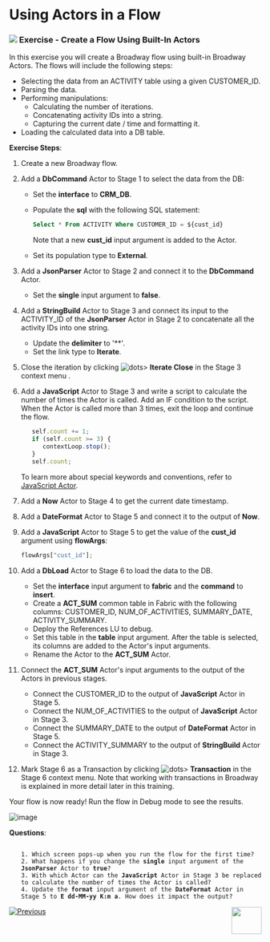 # Using Actors in a Flow

### ![](/academy/images/Exercise.png) Exercise - Create a Flow Using Built-In Actors

In this exercise you will create a Broadway flow using built-in Broadway Actors. 
The flows will include the following steps:

* Selecting the data from an ACTIVITY table using a given CUSTOMER_ID.
* Parsing the data.
* Performing manipulations:
  * Calculating the number of iterations.
  * Concatenating activity IDs into a string.
  * Capturing the current date / time and formatting it.
* Loading the calculated data into a DB table.


**Exercise Steps**:

1. Create a new Broadway flow.

2. Add a **DbCommand** Actor to Stage 1 to select the data from the DB:

   * Set the **interface** to **CRM_DB**.

   * Populate the **sql** with the following SQL statement:

     ~~~sql
     Select * From ACTIVITY Where CUSTOMER_ID = ${cust_id}
     ~~~
   
     Note that a new **cust_id** input argument is added to the Actor.
   
   * Set its population type to **External**.

3. Add a **JsonParser** Actor to Stage 2 and connect it to the **DbCommand** Actor.

   * Set the **single** input argument to **false**.

4. Add a **StringBuild** Actor to Stage 3 and connect its input to the ACTIVITY_ID of the  **JsonParser** Actor in Stage 2 to concatenate all the activity IDs into one string. 

   * Update the **delimiter** to '**'. 
   * Set the link type to **Iterate**. 

5. Close the iteration by clicking ![dots](images/three_dots_icon.png)> **Iterate Close** in the Stage 3 context menu . 

6. Add a **JavaScript** Actor to Stage 3 and write a script to calculate the number of times the Actor is called. Add an IF condition to the script. When the Actor is called more than 3 times, exit the loop and continue the flow.

   ~~~javascript
      self.count += 1;
      if (self.count >= 3) {
         contextLoop.stop();
      }
      self.count;
   ~~~

   To learn more about special keywords and conventions, refer to [JavaScript Actor](/articles/19_Broadway/actors/01_javascript_actor.md).

7. Add a **Now** Actor to Stage 4 to get the current date timestamp. 

8. Add a **DateFormat** Actor to Stage 5 and connect it to the output of **Now**.

9. Add a **JavaScript** Actor to Stage 5 to get the value of the **cust_id** argument using **flowArgs**: 

   ~~~javascript
   flowArgs["cust_id"];
   ~~~

10. Add a **DbLoad** Actor to Stage 6 to load the data to the DB.

    * Set the **interface** input argument to **fabric** and the **command** to **insert**. 
    * Create a  **ACT_SUM** common table in Fabric with the following columns: CUSTOMER_ID, NUM_OF_ACTIVITIES, SUMMARY_DATE, ACTIVITY_SUMMARY. 
    * Deploy the References LU to debug.
    * Set this table in the **table** input argument. After the table is selected, its columns are added to the Actor's input arguments.
    *  Rename the Actor to the **ACT_SUM** Actor.

11. Connect the **ACT_SUM** Actor's input arguments to the output of the Actors in previous stages.

    * Connect the CUSTOMER_ID to the output of **JavaScript** Actor in Stage 5.
    * Connect the NUM_OF_ACTIVITIES to the output of **JavaScript** Actor in Stage 3.
    * Connect the SUMMARY_DATE to the output of **DateFormat** Actor in Stage 5.
    * Connect the ACTIVITY_SUMMARY to the output of **StringBuild** Actor in Stage 3.

12. Mark Stage 6 as a Transaction by clicking ![dots](images/three_dots_icon.png)> **Transaction** in the Stage 6 context menu. Note that working with transactions in Broadway is explained in more detail later in this training.

Your flow is now ready! Run the flow in Debug mode to see the results. 

![image](images/10_flow.PNG)

**Questions**:

<ul>
<pre><code>
1. Which screen pops-up when you run the flow for the first time?
2. What happens if you change the <strong>single</strong> input argument of the <strong>JsonParser</strong> Actor to <strong>true</strong>?
3. With which Actor can the <strong>JavaScript</strong> Actor in Stage 3 be replaced to calculate the number of times the Actor is called?
4. Update the <strong>format</strong> input argument of the <strong>DateFormat</strong> Actor in Stage 5 to <strong>E dd-MM-yy K:m a</strong>. How does it impact the output?
</code></pre>
</ul>


[![Previous](/articles/images/Previous.png)](09a_frequently_used_actor_types_example.md)[<img align="right" width="60" height="54" src="/articles/images/Next.png">](10a_using_various_actors_exercise_solution.md)
